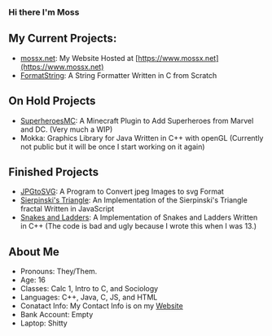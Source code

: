 ### Hi there I'm Moss

## My Current Projects:
 - [mossx.net](https://github.com/mossx-dev/mossx.net): My Website Hosted at [https://www.mossx.net](https://www.mossx.net)
 - [FormatString](https://github.com/mossx-dev/FormatString): A String Formatter Written in C from Scratch

## On Hold Projects
 - [SuperheroesMC](https://github.com/mossx-dev/SuperheroesMC): A Minecraft Plugin to Add Superheroes from Marvel and DC. (Very much a WIP)
 - Mokka: Graphics Library for Java Written in C++ with openGL (Currently not public but it will be once I start working on it again)

## Finished Projects
 - [JPGtoSVG](https://github.com/mossx-dev/JPGtoSVG): A Program to Convert jpeg Images to svg Format
 - [Sierpinski's Triangle](https://github.com/mossx-dev/Sierpinskis-triangle): An Implementation of the Sierpinski's Triangle fractal Written in JavaScript
 - [Snakes and Ladders](https://github.com/mossx-dev/Snakes): A Implementation of Snakes and Ladders Written in C++ (The code is bad and ugly because I wrote this when I was 13.)

## About Me
 - Pronouns: They/Them. 
 - Age: 16  
 - Classes: Calc 1, Intro to C, and Sociology
 - Languages: C++, Java, C, JS, and HTML
 - Conatact Info: My Contact Info is on my [Website](https://www.mossx.net/contact)
 - Bank Account: Empty
 - Laptop: Shitty

<!--
**mossx-dev/mossx-dev** is a ✨ _special_ ✨ repository because its `README.md` (this file) appears on your GitHub profile.

Here are some ideas to get you started:

- 🔭 I’m currently working on ...
- 🌱 I’m currently learning ...
- 👯 I’m looking to collaborate on ...
- 🤔 I’m looking for help with ...
- 💬 Ask me about ...
- 📫 How to reach me: ...
- 😄 Pronouns: ...
- ⚡ Fun fact: ...
-->
